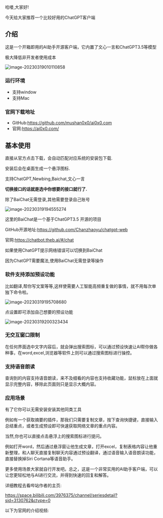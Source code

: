 哈喽,大家好!

今天给大家推荐一个比较好用的ChatGPT客户端

## 介绍

这是一个开箱即用的AI助手开源客户端，它内置了文心一言和ChatGPT3.5等模型

极大降低非开发者使用成本

![image-20230319010110858](https://billy.taoxiaoxin.club/md/2023/03/6415ee57922ee440cddbdfe5.png)



### 运行环境

+ 支持window
+ 支持Mac

### 官网下载地址

+ GitHub:https://github.com/mushan0x0/ai0x0.com
+ 官网:https://ai0x0.com/

## 基本使用

直接从官方点击下载，会自动匹配对应系统的安装包下载.

安装后会在桌面生成一个悬浮图标.

支持ChatGPT,Newbing,Baichat,文心一言

**切换接口的话就是选中你想要的接口就行了.**

除了BaiChat无需登录,其他需要登录自己账号

![image-20230319194555274](https://billy.taoxiaoxin.club/md/2023/03/6416f5f3922ee443bbdb96fa.png)

这里的BaiChat是一个基于ChatGPT3.5 开源的项目

GitHub开源地址:https://github.com/Chanzhaoyu/chatgpt-web

官网:https://chatbot.theb.ai/#/chat

如果使用ChatGPT提示网络错误可以切换到BaiChat

因为ChatGPT需要魔法,使用BaiChat无需登录等操作

### **软件支持添加预设功能**

比如翻译,帮你写文案等等,这样使需要人工智能高频重复做的事情，就不用每次单独下命令啦。

![image-20230319195708680](https://billy.taoxiaoxin.club/md/2023/03/6416f894922ee443fb6ae94c.png)

点设置即可添加自己想要的预设功能

![image-20230319200323434](https://billy.taoxiaoxin.club/md/2023/03/6416fa0b922ee4441e5696e8.png)

### **无交互窗口限制**

在任何界面选中文字内容后，就会弹出搜索图标，可以通过预设快速让AI帮你做各种事，在word,excel,浏览器等软件上则可以通过搜索图标进行操控。

### 支持语音朗读

查询到的内容支持语音朗读，来不及细看的内容也支持收藏功能，鼠标放在上面就显示完整内容，移除此页面则只是显示大概内容。

### 应用场景

有了它你可以无需安装安装其他同类工具

例如有一个获取摘要的插件，那我们只需要复制文章，按下查询快捷键，直接输入总结重点，或者生成预设即可快速获取网络文章的重点内容。

当然,你也可以直接点击悬浮上的搜索图标进行提问。

例如打开word，然后通过悬浮窗让他生成文章，打开excel，复制表格内容让他重新整理，和人聊天直接复制聊天内容通过预设翻译，通过语音输入语音朗读功能，直接替换掉Siri Cortana等语音助手。

更多使用场景大家就自行开发吧。总之，这是一个非常实用的AI助手客户端，可以让您更轻松地与AI进行交流，并得到快速的回复和解答。

详细教程去看哔站作者的主页:

https://space.bilibili.com/3976375/channel/seriesdetail?sid=3130762&ctype=0

以下为官网的介绍视频:

